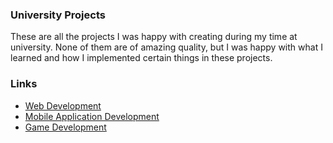 ### University Projects

These are all the projects I was happy with creating during my time at university. None of them are of amazing quality, but I was happy with what I learned and how I implemented certain things in these projects.

### Links

- [Web Development](University/WebDev.md)
- [Mobile Application Development](University/MobileDev.md)
- [Game Development](University/GameDev.md)
